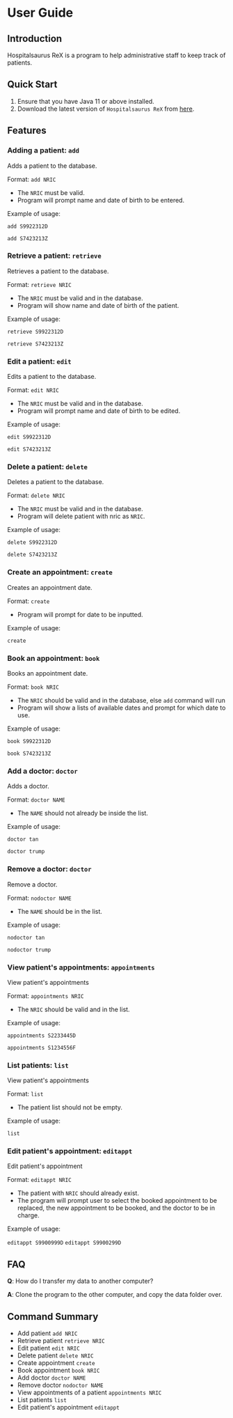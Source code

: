 # User Guide

## Introduction

Hospitalsaurus ReX is a program to help administrative staff to keep track of patients.

## Quick Start

1. Ensure that you have Java 11 or above installed.
1. Download the latest version of `Hospitalsaurus ReX` from [here](https://github.com/AY2021S1-CS2113-T16-4/tp).

## Features

### Adding a patient: `add`
Adds a patient to the database.

Format: `add NRIC`

* The `NRIC` must be valid.
* Program will prompt name and date of birth to be entered.

Example of usage: 

`add S9922312D`

`add S7423213Z`

### Retrieve a patient: `retrieve`
Retrieves a patient to the database.

Format: `retrieve NRIC`

* The `NRIC` must be valid and in the database.
* Program will show name and date of birth of the patient.

Example of usage:

`retrieve S9922312D`

`retrieve S7423213Z`

### Edit a patient: `edit`
Edits a patient to the database.

Format: `edit NRIC`

* The `NRIC` must be valid and in the database.
* Program will prompt name and date of birth to be edited.

Example of usage:

`edit S9922312D`

`edit S7423213Z`

### Delete a patient: `delete`
Deletes a patient to the database.

Format: `delete NRIC`

* The `NRIC` must be valid and in the database.
* Program will delete patient with nric as `NRIC`.

Example of usage:

`delete S9922312D`

`delete S7423213Z`

### Create an appointment: `create`
Creates an appointment date.

Format: `create`

* Program will prompt for date to be inputted.

Example of usage:

`create`

### Book an appointment: `book`
Books an appointment date.

Format: `book NRIC`

* The `NRIC` should be valid and in the database, else `add` command will run
* Program will show a lists of available dates and prompt for which date to use.

Example of usage:

`book S9922312D`

`book S7423213Z`

### Add a doctor: `doctor`
Adds a doctor.

Format: `doctor NAME`

* The `NAME` should not already be inside the list.

Example of usage:

`doctor tan`

`doctor trump`

### Remove a doctor: `doctor`
Remove a doctor.

Format: `nodoctor NAME`

* The `NAME` should be in the list.

Example of usage:

`nodoctor tan`

`nodoctor trump`

### View patient's appointments: `appointments`
View patient's appointments

Format: `appointments NRIC`

* The `NRIC` should be valid and in the list.

Example of usage:

`appointments S2233445D`

`appointments S1234556F`

### List patients: `list`
View patient's appointments

Format: `list`

* The patient list should not be empty.

Example of usage:

`list`

### Edit patient's appointment: `editappt`
Edit patient's appointment

Format: `editappt NRIC`

* The patient with `NRIC` should already exist.
* The program will prompt user to select the booked appointment to be replaced, the new appointment to be booked, and the doctor to be in charge.

Example of usage:

`editappt S9900999D`
`editappt S9900299D`

## FAQ

**Q**: How do I transfer my data to another computer? 

**A**: Clone the program to the other computer, and copy the data folder over.

## Command Summary

* Add patient `add NRIC`
* Retrieve patient `retrieve NRIC`
* Edit patient `edit NRIC`
* Delete patient `delete NRIC`
* Create appointment `create`
* Book appointment `book NRIC`
* Add doctor `doctor NAME`
* Remove doctor `nodoctor NAME`
* View appointments of a patient `appointments NRIC`
* List patients `list`
* Edit patient's appointment `editappt`
